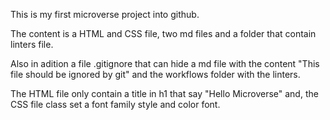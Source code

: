 This is my first microverse project into github.

The content is a HTML and CSS file, two md files and a folder that contain linters file.

Also in adition a file .gitignore that can hide a md file with the content "This file should be ignored by git" and the workflows folder with the linters.

The HTML file only contain a title in h1 that say "Hello Microverse" and, the CSS file class set a font family style and color font.   